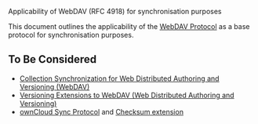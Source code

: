 Applicability of WebDAV (RFC 4918) for synchronisation purposes

This document outlines the applicability of the [WebDAV Protocol](http://www.webdav.org/specs/rfc4918.html) as a base protocol for synchronisation purposes.

## To Be Considered

* [Collection Synchronization for Web Distributed Authoring and Versioning (WebDAV)](https://www.ietf.org/rfc/rfc6578.txt)
* [Versioning Extensions to WebDAV (Web Distributed Authoring and Versioning)](http://www.webdav.org/specs/rfc3253.html)
* [ownCloud Sync Protocol](https://github.com/cernbox/smashbox/blob/master/protocol/protocol.md) and [Checksum extension](
https://github.com/cernbox/smashbox/blob/master/protocol/checksum.md)
